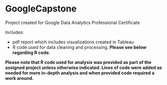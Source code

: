 # GoogleCapstone


Project created for Google Data Analytics Professional Certificate 

Includes:
- pdf report which includes visualizations created in Tableau 
- R code used for data cleaning and processing. **Please see below regarding R code.**

**Please note that R code used for analysis was provided as part of the assigned project unless otherwise indicated. Lines of code were added as needed for more in-depth analysis and when provided code required a work around.**
